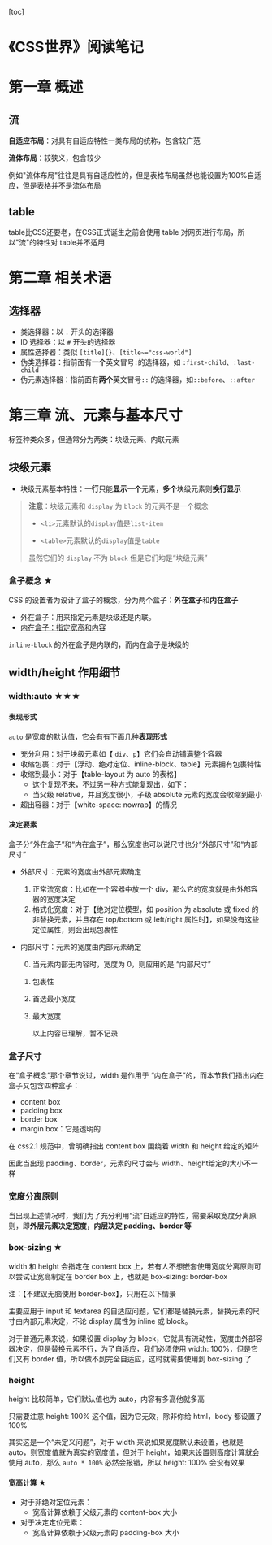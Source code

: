 [toc]

# 《CSS世界》阅读笔记

# 第一章 概述

## 流

**自适应布局**：对具有自适应特性一类布局的统称，包含较广范

**流体布局**：较狭义，包含较少

例如"流体布局"往往是具有自适应性的，但是表格布局虽然也能设置为100%自适应，但是表格并不是流体布局

## table

table比CSS还要老，在CSS正式诞生之前会使用 table 对网页进行布局，所以"流"的特性对 table并不适用

# 第二章 相关术语

## 选择器

+ 类选择器：以  `.` 开头的选择器
+ ID 选择器：以 `#` 开头的选择器
+ 属性选择器：类似 `[title]{}`、`[title~="css-world"]`
+ 伪类选择器：指前面有**一个**英文冒号`:`的选择器，如 `:first-child`、`:last-child`
+ 伪元素选择器：指前面有**两个**英文冒号`::` 的选择器，如`::before`、`::after`

# 第三章  流、元素与基本尺寸

标签种类众多，但通常分为两类：块级元素、内联元素

## 块级元素

+ 块级元素基本特性：**一行**只能**显示一个**元素，**多个**块级元素则**换行显示**

> **注意**：块级元素和 `display` 为 `block` 的元素不是一个概念
>
> + `<li>`元素默认的`display`值是`list-item`
>
> + `<table>`元素默认的`display`值是`table`
>
> 虽然它们的 `display` 不为 `block` 但是它们均是“块级元素”

### 盒子概念 ★

CSS 的设置者为设计了盒子的概念，分为两个盒子：**外在盒子**和**内在盒子**

+ 外在盒子：用来指定元素是块级还是内联。
+ <u>内在盒子：指定宽高和内容</u>

`inline-block` 的外在盒子是内联的，而内在盒子是块级的

## width/height 作用细节

### width:auto ★★★

#### 表现形式

`auto` 是宽度的默认值，它会有有下面几种**表现形式**

+ 充分利用：对于块级元素如【 `div`、`p`】它们会自动铺满整个容器
+ 收缩包裹：对于【浮动、绝对定位、inline-block、table】元素拥有包裹特性
+ 收缩到最小：对于【table-layout 为 auto 的表格】
  + 这个复现不来，不过另一种方式能复现出，如下：
  + 当父级 relative，并且宽度很小，子级 absolute 元素的宽度会收缩到最小
+ 超出容器：对于【white-space: nowrap】的情况

#### 决定要素

盒子分“外在盒子”和“内在盒子”，那么宽度也可以说尺寸也分“外部尺寸”和“内部尺寸”

+ 外部尺寸：元素的宽度由外部元素确定

  1. 正常流宽度：比如在一个容器中放一个 div，那么它的宽度就是由外部容器的宽度决定
  2. 格式化宽度：对于【绝对定位模型，如 position 为 absolute 或 fixed 的非替换元素，并且存在 top/bottom 或 left/right 属性时】，如果没有这些定位属性，则会出现包裹性

+ 内部尺寸：元素的宽度由内部元素确定

  0. 当元素内部无内容时，宽度为 0，则应用的是 “内部尺寸”

  1. 包裹性

  2. 首选最小宽度

  3. 最大宽度

     以上内容已理解，暂不记录

### 盒子尺寸

在“盒子概念”那个章节说过，width 是作用于 “内在盒子”的，而本节我们指出内在盒子又包含四种盒子：

+ content box
+ padding box
+ border box
+ margin box：它是透明的

在 css2.1 规范中，曾明确指出 content box 围绕着 width 和 height 给定的矩阵

因此当出现 padding、border，元素的尺寸会与 width、height给定的大小不一样

### 宽度分离原则

当出现上述情况时，我们为了充分利用“流”自适应的特性，需要采取宽度分离原则，即**外层元素决定宽度，内层决定 padding、border 等**

### box-sizing ★

width 和 height 会指定在 content box 上，若有人不想嵌套使用宽度分离原则可以尝试让宽高制定在 border box 上，也就是 box-sizing: border-box

注：【不建议无脑使用 border-box】，只用在以下情景

主要应用于 input 和 textarea 的自适应问题，它们都是替换元素，替换元素的尺寸由内部元素决定，不论 display 属性为 inline 或 block。

对于普通元素来说，如果设置 display 为 block，它就具有流动性，宽度由外部容器决定，但是替换元素不行，为了自适应，我们必须使用 width: 100%，但是它们又有 border 值，所以做不到完全自适应，这时就需要使用到 box-sizing 了

### height

height 比较简单，它们默认值也为 auto，内容有多高他就多高

只需要注意 height: 100% 这个值，因为它无效，除非你给 html，body 都设置了 100%

其实这是一个“未定义问题”，对于 width 来说如果宽度默认未设置，也就是 auto，则宽度值就为真实的宽度值，但对于 height，如果未设置则高度计算就会使用 auto，那么 `auto * 100%` 必然会报错，所以 height: 100% 会没有效果

#### 宽高计算 ★

+ 对于非绝对定位元素：
  + 宽高计算依赖于父级元素的 content-box 大小
+ 对于决定定位元素：
  + 宽高计算依赖于父级元素的 padding-box 大小
